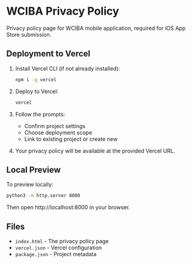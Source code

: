 # WCIBA Privacy Policy

Privacy policy page for WCIBA mobile application, required for iOS App Store submission.

## Deployment to Vercel

1. Install Vercel CLI (if not already installed):
   ```bash
   npm i -g vercel
   ```

2. Deploy to Vercel:
   ```bash
   vercel
   ```

3. Follow the prompts:
   - Confirm project settings
   - Choose deployment scope
   - Link to existing project or create new

4. Your privacy policy will be available at the provided Vercel URL.

## Local Preview

To preview locally:
```bash
python3 -m http.server 8000
```
Then open http://localhost:8000 in your browser.

## Files

- `index.html` - The privacy policy page
- `vercel.json` - Vercel configuration
- `package.json` - Project metadata